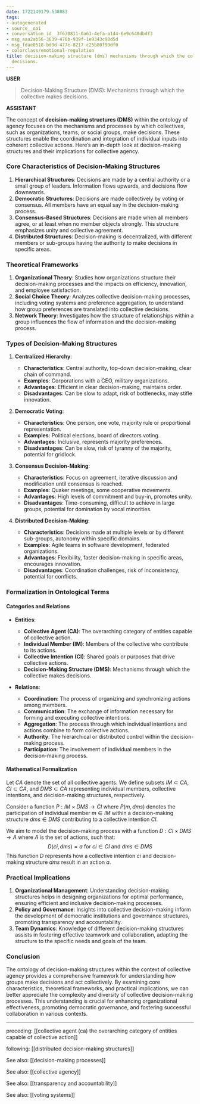 ```yaml
---
date: 1722149179.538083
tags:
- autogenerated
- source__oai
- conversation_id__3f630811-0a61-4efa-a144-6e9c648dbdf3
- msg_aaa2ab56-3639-478b-939f-1e9343c98d5d
- msg_fdae0518-bd9d-477e-8217-c25b80f99df0
- colorclass/emotional-regulation
title: decision-making structure (dms) mechanisms through which the collective makes
  decisions.
---
```


**USER**

> Decision-Making Structure (DMS): Mechanisms through which the collective makes decisions.


**ASSISTANT**

The concept of **decision-making structures (DMS)** within the ontology of agency focuses on the mechanisms and processes by which collectives, such as organizations, teams, or social groups, make decisions. These structures enable the coordination and integration of individual inputs into coherent collective actions. Here’s an in-depth look at decision-making structures and their implications for collective agency.

### Core Characteristics of Decision-Making Structures

1. **Hierarchical Structures**: Decisions are made by a central authority or a small group of leaders. Information flows upwards, and decisions flow downwards.
2. **Democratic Structures**: Decisions are made collectively by voting or consensus. All members have an equal say in the decision-making process.
3. **Consensus-Based Structures**: Decisions are made when all members agree, or at least when no member objects strongly. This structure emphasizes unity and collective agreement.
4. **Distributed Structures**: Decision-making is decentralized, with different members or sub-groups having the authority to make decisions in specific areas.

### Theoretical Frameworks

1. **Organizational Theory**: Studies how organizations structure their decision-making processes and the impacts on efficiency, innovation, and employee satisfaction.
2. **Social Choice Theory**: Analyzes collective decision-making processes, including voting systems and preference aggregation, to understand how group preferences are translated into collective decisions.
3. **Network Theory**: Investigates how the structure of relationships within a group influences the flow of information and the decision-making process.

### Types of Decision-Making Structures

1. **Centralized Hierarchy**:
   - **Characteristics**: Central authority, top-down decision-making, clear chain of command.
   - **Examples**: Corporations with a CEO, military organizations.
   - **Advantages**: Efficient in clear decision-making, maintains order.
   - **Disadvantages**: Can be slow to adapt, risk of bottlenecks, may stifle innovation.

2. **Democratic Voting**:
   - **Characteristics**: One person, one vote, majority rule or proportional representation.
   - **Examples**: Political elections, board of directors voting.
   - **Advantages**: Inclusive, represents majority preferences.
   - **Disadvantages**: Can be slow, risk of tyranny of the majority, potential for gridlock.

3. **Consensus Decision-Making**:
   - **Characteristics**: Focus on agreement, iterative discussion and modification until consensus is reached.
   - **Examples**: Quaker meetings, some cooperative movements.
   - **Advantages**: High levels of commitment and buy-in, promotes unity.
   - **Disadvantages**: Time-consuming, difficult to achieve in large groups, potential for domination by vocal minorities.

4. **Distributed Decision-Making**:
   - **Characteristics**: Decisions made at multiple levels or by different sub-groups, autonomy within specific domains.
   - **Examples**: Agile teams in software development, federated organizations.
   - **Advantages**: Flexibility, faster decision-making in specific areas, encourages innovation.
   - **Disadvantages**: Coordination challenges, risk of inconsistency, potential for conflicts.

### Formalization in Ontological Terms

#### Categories and Relations

- **Entities**:
  - **Collective Agent (CA)**: The overarching category of entities capable of collective action.
  - **Individual Member (IM)**: Members of the collective who contribute to its actions.
  - **Collective Intention (CI)**: Shared goals or purposes that drive collective actions.
  - **Decision-Making Structure (DMS)**: Mechanisms through which the collective makes decisions.

- **Relations**:
  - **Coordination**: The process of organizing and synchronizing actions among members.
  - **Communication**: The exchange of information necessary for forming and executing collective intentions.
  - **Aggregation**: The process through which individual intentions and actions combine to form collective actions.
  - **Authority**: The hierarchical or distributed control within the decision-making process.
  - **Participation**: The involvement of individual members in the decision-making process.

#### Mathematical Formalization

Let $CA$ denote the set of all collective agents. We define subsets $IM \subset CA$, $CI \subset CA$, and $DMS \subset CA$ representing individual members, collective intentions, and decision-making structures, respectively.

Consider a function $P: IM \times DMS \rightarrow CI$ where $P(m, dms)$ denotes the participation of individual member $m \in IM$ within a decision-making structure $dms \in DMS$ contributing to a collective intention $CI$.

We aim to model the decision-making process with a function $D: CI \times DMS \rightarrow A$ where $A$ is the set of actions, such that:
$$ D(ci, dms) = a \text{ for } ci \in CI \text{ and } dms \in DMS $$
This function $D$ represents how a collective intention $ci$ and decision-making structure $dms$ result in an action $a$.

### Practical Implications

1. **Organizational Management**: Understanding decision-making structures helps in designing organizations for optimal performance, ensuring efficient and inclusive decision-making processes.
2. **Policy and Governance**: Insights into collective decision-making inform the development of democratic institutions and governance structures, promoting transparency and accountability.
3. **Team Dynamics**: Knowledge of different decision-making structures assists in fostering effective teamwork and collaboration, adapting the structure to the specific needs and goals of the team.

### Conclusion

The ontology of decision-making structures within the context of collective agency provides a comprehensive framework for understanding how groups make decisions and act collectively. By examining core characteristics, theoretical frameworks, and practical implications, we can better appreciate the complexity and diversity of collective decision-making processes. This understanding is crucial for enhancing organizational effectiveness, promoting democratic governance, and fostering successful collaboration in various contexts.


---

preceding: [[collective agent (ca) the overarching category of entities capable of collective action]]  


following: [[distributed decision-making structures]]

See also: [[decision-making processes]]


See also: [[collective agency]]


See also: [[transparency and accountability]]


See also: [[voting systems]]